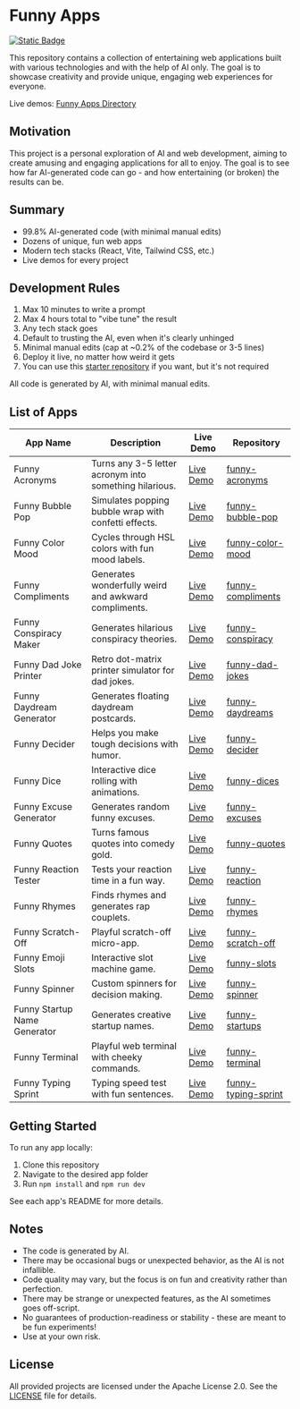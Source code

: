 # Funny Apps

[![Static Badge](https://img.shields.io/badge/LIVE_DEMOs-visit-green)](https://funnyapps.directory/)

This repository contains a collection of entertaining web applications built with various technologies and with the help of AI only. The goal is to showcase creativity and provide unique, engaging web experiences for everyone.

Live demos: [Funny Apps Directory](https://funnyapps.directory/)

## Motivation

This project is a personal exploration of AI and web development, aiming to create amusing and engaging applications for all to enjoy. The goal is to see how far AI-generated code can go - and how entertaining (or broken) the results can be.

## Summary

- 99.8% AI-generated code (with minimal manual edits)
- Dozens of unique, fun web apps
- Modern tech stacks (React, Vite, Tailwind CSS, etc.)
- Live demos for every project

## Development Rules

1. Max 10 minutes to write a prompt
2. Max 4 hours total to "vibe tune" the result
3. Any tech stack goes
4. Default to trusting the AI, even when it's clearly unhinged
5. Minimal manual edits (cap at ~0.2% of the codebase or 3-5 lines)
6. Deploy it live, no matter how weird it gets
7. You can use this [starter repository](https://github.com/RustyDaemon/ai-challenge-bootstrap) if you want, but it's not required

All code is generated by AI, with minimal manual edits.

## List of Apps

| App Name                     | Description                                            | Live Demo                                              | Repository                                   |
| ---------------------------- | ------------------------------------------------------ | ------------------------------------------------------ | -------------------------------------------- |
| Funny Acronyms               | Turns any 3-5 letter acronym into something hilarious. | [Live Demo](https://acronyms.funnyapps.directory/)     | [funny-acronyms](./funny-acronyms)           |
| Funny Bubble Pop             | Simulates popping bubble wrap with confetti effects.   | [Live Demo](https://bubblepop.funnyapps.directory/)    | [funny-bubble-pop](./funny-bubble-pop)       |
| Funny Color Mood             | Cycles through HSL colors with fun mood labels.        | [Live Demo](https://colormood.funnyapps.directory/)    | [funny-color-mood](./funny-color-mood)       |
| Funny Compliments            | Generates wonderfully weird and awkward compliments.   | [Live Demo](https://compliments.funnyapps.directory/)  | [funny-compliments](./funny-compliments)     |
| Funny Conspiracy Maker       | Generates hilarious conspiracy theories.               | [Live Demo](https://conspiracy.funnyapps.directory/)   | [funny-conspiracy](./funny-conspiracy)       |
| Funny Dad Joke Printer       | Retro dot-matrix printer simulator for dad jokes.      | [Live Demo](https://dadjokes.funnyapps.directory/)     | [funny-dad-jokes](./funny-dad-jokes)         |
| Funny Daydream Generator     | Generates floating daydream postcards.                 | [Live Demo](https://daydreams.funnyapps.directory/)    | [funny-daydreams](./funny-daydreams)         |
| Funny Decider                | Helps you make tough decisions with humor.             | [Live Demo](https://decider.funnyapps.directory/)      | [funny-decider](./funny-decider)             |
| Funny Dice                   | Interactive dice rolling with animations.              | [Live Demo](https://dices.funnyapps.directory/)        | [funny-dices](./funny-dices)                 |
| Funny Excuse Generator       | Generates random funny excuses.                        | [Live Demo](https://excuses.funnyapps.directory/)      | [funny-excuses](./funny-excuses)             |
| Funny Quotes                 | Turns famous quotes into comedy gold.                  | [Live Demo](https://quotes.funnyapps.directory/)       | [funny-quotes](./funny-quotes)               |
| Funny Reaction Tester        | Tests your reaction time in a fun way.                 | [Live Demo](https://reaction.funnyapps.directory/)     | [funny-reaction](./funny-reaction)           |
| Funny Rhymes                 | Finds rhymes and generates rap couplets.               | [Live Demo](https://rhymes.funnyapps.directory/)       | [funny-rhymes](./funny-rhymes)               |
| Funny Scratch-Off            | Playful scratch-off micro-app.                         | [Live Demo](https://scratch.funnyapps.directory/)      | [funny-scratch-off](./funny-scratch-off)     |
| Funny Emoji Slots            | Interactive slot machine game.                         | [Live Demo](https://slots.funnyapps.directory/)        | [funny-slots](./funny-slots)                 |
| Funny Spinner                | Custom spinners for decision making.                   | [Live Demo](https://spinner.funnyapps.directory/)      | [funny-spinner](./funny-spinner)             |
| Funny Startup Name Generator | Generates creative startup names.                      | [Live Demo](https://startupnames.funnyapps.directory/) | [funny-startups](./funny-startups)           |
| Funny Terminal               | Playful web terminal with cheeky commands.             | [Live Demo](https://terminal.funnyapps.directory/)     | [funny-terminal](./funny-terminal)           |
| Funny Typing Sprint          | Typing speed test with fun sentences.                  | [Live Demo](https://typing.funnyapps.directory/)       | [funny-typing-sprint](./funny-typing-sprint) |

## Getting Started

To run any app locally:

1. Clone this repository
2. Navigate to the desired app folder
3. Run `npm install` and `npm run dev`

See each app's README for more details.

## Notes

- The code is generated by AI.
- There may be occasional bugs or unexpected behavior, as the AI is not infallible.
- Code quality may vary, but the focus is on fun and creativity rather than perfection.
- There may be strange or unexpected features, as the AI sometimes goes off-script.
- No guarantees of production-readiness or stability - these are meant to be fun experiments!
- Use at your own risk.

## License

All provided projects are licensed under the Apache License 2.0. See the [LICENSE](LICENSE) file for details.
